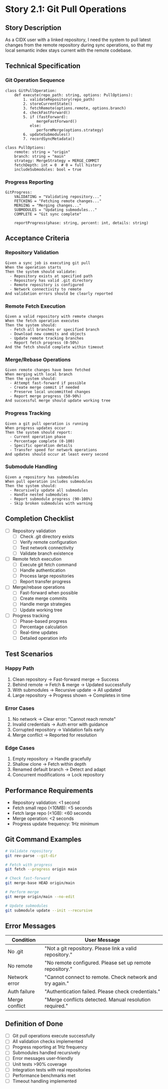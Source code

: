 # Story 2.1: Git Pull Operations

## Story Description

As a CIDX user with a linked repository, I need the system to pull latest changes from the remote repository during sync operations, so that my local semantic index stays current with the remote codebase.

## Technical Specification

### Git Operation Sequence

```pseudocode
class GitPullOperation:
    def execute(repo_path: string, options: PullOptions):
        1. validateRepository(repo_path)
        2. storeCurrentState()
        3. fetchRemote(options.remote, options.branch)
        4. checkFastForward()
        5. if (fastForward):
              mergeFastForward()
           else:
              performMerge(options.strategy)
        6. updateSubmodules()
        7. recordSyncMetadata()

class PullOptions:
    remote: string = "origin"
    branch: string = "main"
    strategy: MergeStrategy = MERGE_COMMIT
    fetchDepth: int = 0  # 0 = full history
    includeSubmodules: bool = true
```

### Progress Reporting

```pseudocode
GitProgress:
    VALIDATING = "Validating repository..."
    FETCHING = "Fetching remote changes..."
    MERGING = "Merging changes..."
    SUBMODULES = "Updating submodules..."
    COMPLETE = "Git sync complete"

    reportProgress(phase: string, percent: int, details: string)
```

## Acceptance Criteria

### Repository Validation
```gherkin
Given a sync job is executing git pull
When the operation starts
Then the system should validate:
  - Repository exists at specified path
  - Repository has valid .git directory
  - Remote repository is configured
  - Network connectivity to remote
And validation errors should be clearly reported
```

### Remote Fetch Execution
```gherkin
Given a valid repository with remote changes
When the fetch operation executes
Then the system should:
  - Fetch all branches or specified branch
  - Download new commits and objects
  - Update remote tracking branches
  - Report fetch progress (0-50%)
And the fetch should complete within timeout
```

### Merge/Rebase Operations
```gherkin
Given remote changes have been fetched
When merging with local branch
Then the system should:
  - Attempt fast-forward if possible
  - Create merge commit if needed
  - Preserve local uncommitted changes
  - Report merge progress (50-90%)
And successful merge should update working tree
```

### Progress Tracking
```gherkin
Given a git pull operation is running
When progress updates occur
Then the system should report:
  - Current operation phase
  - Percentage complete (0-100)
  - Specific operation details
  - Transfer speed for network operations
And updates should occur at least every second
```

### Submodule Handling
```gherkin
Given a repository has submodules
When pull operation includes submodules
Then the system should:
  - Recursively update all submodules
  - Handle nested submodules
  - Report submodule progress (90-100%)
  - Skip broken submodules with warning
```

## Completion Checklist

- [ ] Repository validation
  - [ ] Check .git directory exists
  - [ ] Verify remote configuration
  - [ ] Test network connectivity
  - [ ] Validate branch existence
- [ ] Remote fetch execution
  - [ ] Execute git fetch command
  - [ ] Handle authentication
  - [ ] Process large repositories
  - [ ] Report transfer progress
- [ ] Merge/rebase operations
  - [ ] Fast-forward when possible
  - [ ] Create merge commits
  - [ ] Handle merge strategies
  - [ ] Update working tree
- [ ] Progress tracking
  - [ ] Phase-based progress
  - [ ] Percentage calculation
  - [ ] Real-time updates
  - [ ] Detailed operation info

## Test Scenarios

### Happy Path
1. Clean repository → Fast-forward merge → Success
2. Behind remote → Fetch & merge → Updated successfully
3. With submodules → Recursive update → All updated
4. Large repository → Progress shown → Completes in time

### Error Cases
1. No network → Clear error: "Cannot reach remote"
2. Invalid credentials → Auth error with guidance
3. Corrupted repository → Validation fails early
4. Merge conflict → Reported for resolution

### Edge Cases
1. Empty repository → Handle gracefully
2. Shallow clone → Fetch within depth
3. Renamed default branch → Detect and adapt
4. Concurrent modifications → Lock repository

## Performance Requirements

- Repository validation: <1 second
- Fetch small repo (<10MB): <5 seconds
- Fetch large repo (<1GB): <60 seconds
- Merge operation: <2 seconds
- Progress update frequency: 1Hz minimum

## Git Command Examples

```bash
# Validate repository
git rev-parse --git-dir

# Fetch with progress
git fetch --progress origin main

# Check fast-forward
git merge-base HEAD origin/main

# Perform merge
git merge origin/main --no-edit

# Update submodules
git submodule update --init --recursive
```

## Error Messages

| Condition | User Message |
|-----------|--------------|
| No .git | "Not a git repository. Please link a valid repository." |
| No remote | "No remote configured. Please set up remote repository." |
| Network error | "Cannot connect to remote. Check network and try again." |
| Auth failure | "Authentication failed. Please check credentials." |
| Merge conflict | "Merge conflicts detected. Manual resolution required." |

## Definition of Done

- [ ] Git pull operations execute successfully
- [ ] All validation checks implemented
- [ ] Progress reporting at 1Hz frequency
- [ ] Submodules handled recursively
- [ ] Error messages user-friendly
- [ ] Unit tests >90% coverage
- [ ] Integration tests with real repositories
- [ ] Performance benchmarks met
- [ ] Timeout handling implemented